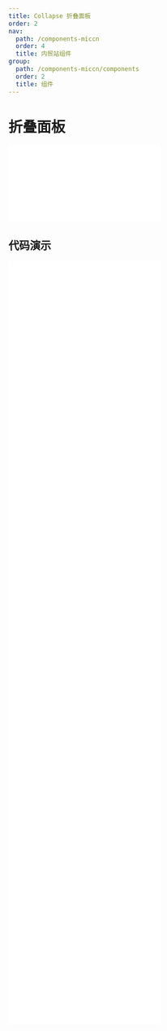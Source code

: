 ```yaml
---
title: Collapse 折叠面板
order: 2
nav:
  path: /components-miccn
  order: 4
  title: 内贸站组件
group:
  path: /components-miccn/components
  order: 2
  title: 组件
---
```


# 折叠面板

<div>
<embed src="@docs-common/collapse/index.md"></embed>
</div>
        
## 代码演示

<Row gutter=8>

  <Col span=24>
    
  <div class="code-box"><embed src="@abiz-rc-miccn/collapse/demo/basic-collapse-miccn.md"></embed></div>
          
  <div class="code-box"><embed src="@abiz-rc-miccn/collapse/demo/accordion-collapse-miccn.md"></embed></div>
          
  <div class="code-box"><embed src="@abiz-rc-miccn/collapse/demo/borderless-collapse-miccn.md"></embed></div>
          
  <div class="code-box"><embed src="@abiz-rc-miccn/collapse/demo/collapsible-collapse-miccn.md"></embed></div>
          
  <div class="code-box"><embed src="@abiz-rc-miccn/collapse/demo/custom-collapse-miccn.md"></embed></div>
          
  <div class="code-box"><embed src="@abiz-rc-miccn/collapse/demo/mix-collapse-miccn.md"></embed></div>
          
  <div class="code-box"><embed src="@abiz-rc-miccn/collapse/demo/noarrow-collapse-miccn.md"></embed></div>
          
  <div class="code-box"><embed src="@abiz-rc-miccn/collapse/demo/extra-collapse-miccn.md"></embed></div>
          
  <div class="code-box"><embed src="@abiz-rc-miccn/collapse/demo/ghost-collapse-miccn.md"></embed></div>
          
  </Col>
          
</Row>
        
<div><embed src="@docs-common/collapse/index-api.md"></embed><div>
